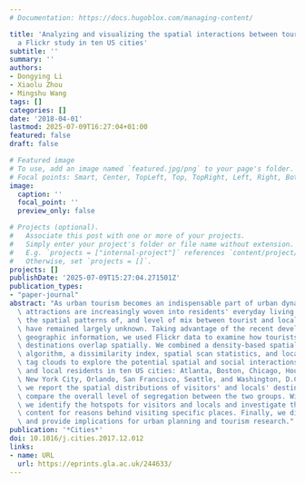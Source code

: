 ```yaml
---
# Documentation: https://docs.hugoblox.com/managing-content/

title: 'Analyzing and visualizing the spatial interactions between tourists and locals:
  a Flickr study in ten US cities'
subtitle: ''
summary: ''
authors:
- Dongying Li
- Xiaolu Zhou
- Mingshu Wang
tags: []
categories: []
date: '2018-04-01'
lastmod: 2025-07-09T16:27:04+01:00
featured: false
draft: false

# Featured image
# To use, add an image named `featured.jpg/png` to your page's folder.
# Focal points: Smart, Center, TopLeft, Top, TopRight, Left, Right, BottomLeft, Bottom, BottomRight.
image:
  caption: ''
  focal_point: ''
  preview_only: false

# Projects (optional).
#   Associate this post with one or more of your projects.
#   Simply enter your project's folder or file name without extension.
#   E.g. `projects = ["internal-project"]` references `content/project/deep-learning/index.md`.
#   Otherwise, set `projects = []`.
projects: []
publishDate: '2025-07-09T15:27:04.271501Z'
publication_types:
- "paper-journal"
abstract: "As urban tourism becomes an indispensable part of urban dynamics, tourist\
  \ attractions are increasingly woven into residents' everyday living spaces. However,\
  \ the spatial patterns of, and level of mix between tourist and local attractions\
  \ have remained largely unknown. Taking advantage of the recent development in volunteered\
  \ geographic information, we used Flickr data to examine how tourists and locals'\
  \ destinations overlap spatially. We combined a density-based spatial clustering\
  \ algorithm, a dissimilarity index, spatial scan statistics, and location-based\
  \ tag clouds to explore the potential spatial and social interactions between tourists\
  \ and local residents in ten US cities: Atlanta, Boston, Chicago, Houston, Los Angeles,\
  \ New York City, Orlando, San Francisco, Seattle, and Washington, D.C.. At the city-level,\
  \ we report the spatial distributions of visitors' and locals' destinations and\
  \ compare the overall level of segregation between the two groups. Within each city,\
  \ we identify the hotspots for visitors and locals and investigate the semantic\
  \ content for reasons behind visiting specific places. Finally, we discuss our findings\
  \ and provide implications for urban planning and tourism research."
publication: '*Cities*'
doi: 10.1016/j.cities.2017.12.012
links:
- name: URL
  url: https://eprints.gla.ac.uk/244633/
---
```

